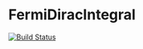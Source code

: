 # FermiDiracIntegral

[![Build Status](https://github.com/feanor12/FermiDiracIntegral.jl/actions/workflows/CI.yml/badge.svg?branch=main)](https://github.com/feanor12/FermiDiracIntegral.jl/actions/workflows/CI.yml?query=branch%3Amain)
